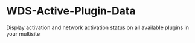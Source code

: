 WDS-Active-Plugin-Data
==================

Display activation and network activation status on all available plugins in your multisite
